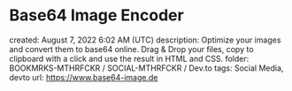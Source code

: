 # Base64 Image Encoder

created: August 7, 2022 6:02 AM (UTC)
description: Optimize your images and convert them to base64 online. Drag & Drop your files, copy to clipboard with a click and use the result in HTML and CSS.
folder: BOOKMRKS-MTHRFCKR / SOCIAL-MTHRFCKR / Dev.to
tags: Social Media, devto
url: https://www.base64-image.de